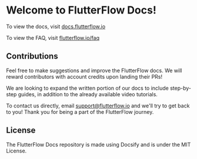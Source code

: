 # Welcome to FlutterFlow Docs!

To view the docs, visit [docs.flutterflow.io](http://docs.flutterflow.io)

To view the FAQ, visit [flutterflow.io/faq](http://docs.flutterflow.io)

## Contributions

Feel free to make suggestions and improve the FlutterFlow docs. We will reward contributors with account credits upon landing their PRs!

We are looking to expand the written portion of our docs to include step-by-step guides, in addition to the already available video tutorials.

To contact us directly, email support@flutterflow.io and we'll try to get back to you! Thank you for being a part of the FlutterFlow journey.

## License

The FlutterFlow Docs repository is made using Docsify and is under the MIT License.